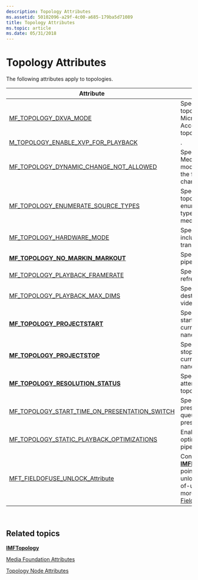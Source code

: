 ```yaml
---
description: Topology Attributes
ms.assetid: 50102096-a29f-4c00-a685-179ba5d71089
title: Topology Attributes
ms.topic: article
ms.date: 05/31/2018
---
```


# Topology Attributes

The following attributes apply to topologies.



| Attribute                                                                                                | Description                                                                                                                                                                                                                        |
|----------------------------------------------------------------------------------------------------------|------------------------------------------------------------------------------------------------------------------------------------------------------------------------------------------------------------------------------------|
| [MF\_TOPOLOGY\_DXVA\_MODE](mf-topology-dxva-mode.md)                                                    | Specifies whether the topology loader enables Microsoft DirectX Video Acceleration (DXVA) in the topology.
| [M\_TOPOLOGY\_ENABLE\_XVP\_FOR_PLAYBACK]()                                                              |.
| [MF\_TOPOLOGY\_DYNAMIC\_CHANGE\_NOT\_ALLOWED](mf-topology-dynamic-change-not-allowed.md)                | Specifies whether the Media Session attempts to modify the topology when the format of a stream changes.                                                                                                                           |
| [MF\_TOPOLOGY\_ENUMERATE\_SOURCE\_TYPES](mf-topology-enumerate-source-types.md)                         | Specifies whether the topology loader enumerates the media types provided by the media source.                                                                                                                                     |
| [MF\_TOPOLOGY\_HARDWARE\_MODE](mf-topology-hardware-mode.md)                                            | Specifies whether to include hardware-based transforms in the topology.                                                                                                                                                            |
| [**MF\_TOPOLOGY\_NO\_MARKIN\_MARKOUT**](mf-topology-no-markin-markout-attribute.md)                     | Specifies whether the pipeline trims samples.                                                                                                                                                                                      |
| [MF\_TOPOLOGY\_PLAYBACK\_FRAMERATE](mf-topology-playback-framerate.md)                                  | Specifies the monitor refresh rate.                                                                                                                                                                                                |
| [MF\_TOPOLOGY\_PLAYBACK\_MAX\_DIMS](mf-topology-playback-max-dims.md)                                   | Specifies the size of the destination window for video playback.                                                                                                                                                                   |
| [**MF\_TOPOLOGY\_PROJECTSTART**](mf-topology-projectstart-attribute.md)                                 | Specifies the topology start time within the current segment, in 100-nanosecond units.                                                                                                                                             |
| [**MF\_TOPOLOGY\_PROJECTSTOP**](mf-topology-projectstop-attribute.md)                                   | Specifies the topology stop time within the current segment, in 100-nanosecond units.                                                                                                                                              |
| [**MF\_TOPOLOGY\_RESOLUTION\_STATUS**](mf-topology-resolution-status-attribute.md)                      | Specifies the status of an attempt to resolve a topology.                                                                                                                                                                          |
| [MF\_TOPOLOGY\_START\_TIME\_ON\_PRESENTATION\_SWITCH](mf-topology-start-time-on-presentation-switch.md) | Specifies the start time for presentations that are queued after the first presentation.                                                                                                                                           |
| [MF\_TOPOLOGY\_STATIC\_PLAYBACK\_OPTIMIZATIONS](mf-topology-static-playback-optimizations.md)           | Enables static optimizations in the video pipeline.                                                                                                                                                                                |
| [MFT\_FIELDOFUSE\_UNLOCK\_Attribute](mft-fieldofuse-unlock-attribute.md)                                | Contains an [**IMFFieldOfUseMFTUnlock**](/windows/desktop/api/mfidl/nn-mfidl-imffieldofusemftunlock) pointer, which is used to unlock an MFT with field-of-use restrictions. For more information, see [Field of Use Restrictions](field-of-use-restrictions.md). |



 

## Related topics

<dl> <dt>

[**IMFTopology**](/windows/desktop/api/mfidl/nn-mfidl-imftopology)
</dt> <dt>

[Media Foundation Attributes](media-foundation-attributes.md)
</dt> <dt>

[Topology Node Attributes](topology-node-attributes.md)
</dt> </dl>

 

 



